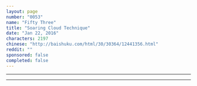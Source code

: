 ```yaml
---
layout: page
number: "0053"
name: "Fifty Three"
title: "Soaring Cloud Technique"
date: "Jan 22, 2016"
characters: 2197
chinese: "http://baishuku.com/html/30/30364/12441356.html"
reddit: ""
sponsored: false
completed: false
---
```




- - -
- - -
